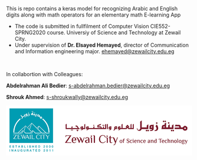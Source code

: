 
This is repo contains a keras model for recognizing Arabic and English digits along with math operators for an elementary math E-learning App
- The code is submitted in fullfilment of Computer Vision CIE552-SPRNG2020 course. Universiy of Science and Technology at Zewail City.
- Under supervision of **Dr. Elsayed Hemayed**, director of Communication and Information engineering major.
ehemayed@zewailcity.edu.eg 
<br>

In collabortion with Colleagues:
 <br>
 
**Abdelrahman Ali Bedier**: s-abdelrahman.bedier@zewailcity.edu.eg 
 <br>
 
**Shrouk Ahmed**: s-shroukwally@zewailcity.edu.eg 
<br>

![ZC](ZC.png)
